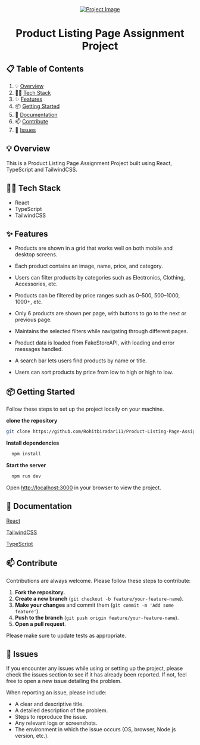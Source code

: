 <div align="center">
  <div>
    <a href="https://product-listing-page-assignment-gilt.vercel.app/" target="_blank">
      <img src="https://github.com/user-attachments/assets/0590e915-9f14-4630-8e99-bc49d000fa7a" alt="Project Image">
    </a>
  </div>
  <h1 align="center">Product Listing Page Assignment Project</h1>
</div>

## 📋 <a name="table">Table of Contents</a>

1. 💡 [Overview](#overview)
2. 👩‍💻 [Tech Stack](#tech-stack)
3. ✨ [Features](#features)
4. 📦 [Getting Started](#getting-started)
5. 📖 [Documentation](#documentation)
6. 📫 [Contribute](#contribute)
7. 🐛 [Issues](#issues)

## <a name="overview">💡 Overview</a>

This is a Product Listing Page Assignment Project built using React, TypeScript and TailwindCSS.

## <a name="tech-stack">👩‍💻 Tech Stack</a>

- React
- TypeScript
- TailwindCSS

## <a name="features">✨ Features</a>

- Products are shown in a grid that works well on both mobile and desktop screens.

- Each product contains an image, name, price, and category.

- Users can filter products by categories such as Electronics, Clothing, Accessories, etc.

- Products can be filtered by price ranges such as 0–500, 500–1000, 1000+, etc.

- Only 6 products are shown per page, with buttons to go to the next or previous page.

- Maintains the selected filters while navigating through different pages.

- Product data is loaded from FakeStoreAPI, with loading and error messages handled.

- A search bar lets users find products by name or title.

- Users can sort products by price from low to high or high to low.

## <a name="getting-started">📦 Getting Started</a>

Follow these steps to set up the project locally on your machine.

**clone the repository**

```bash
git clone https://github.com/Rohitbiradar111/Product-Listing-Page-Assignment.git
```

**Install dependencies**

```bash
  npm install
```

**Start the server**

```bash
  npm run dev
```

Open [http://localhost:3000](http://localhost:3000) in your browser to view the project.

## <a name="documentation">📖 Documentation</a>

[React](https://react.dev/)

[TailwindCSS](https://tailwindcss.com/)

[TypeScript](https://www.typescriptlang.org/)

## <a name="contribute">📫 Contribute</a>

Contributions are always welcome. Please follow these steps to contribute:

1. **Fork the repository.**
2. **Create a new branch** (`git checkout -b feature/your-feature-name`).
3. **Make your changes** and commit them (`git commit -m 'Add some feature'`).
4. **Push to the branch** (`git push origin feature/your-feature-name`).
5. **Open a pull request**.

Please make sure to update tests as appropriate.

## <a name="issues">🐛 Issues</a>

If you encounter any issues while using or setting up the project, please check the issues section to see if it has already been reported. If not, feel free to open a new issue detailing the problem.

When reporting an issue, please include:

- A clear and descriptive title.
- A detailed description of the problem.
- Steps to reproduce the issue.
- Any relevant logs or screenshots.
- The environment in which the issue occurs (OS, browser, Node.js version, etc.).
